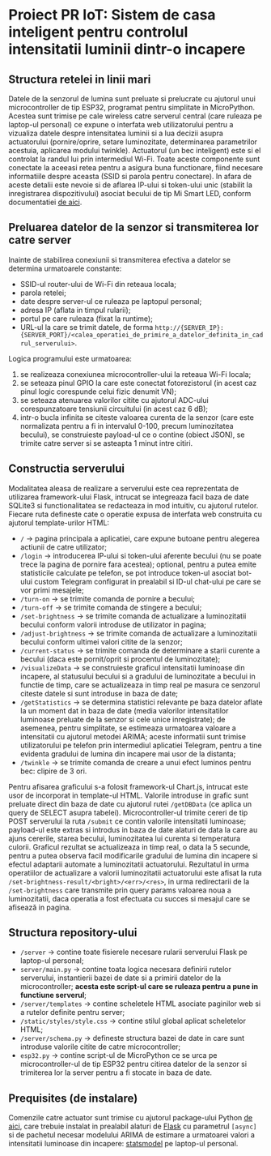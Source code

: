 # Proiect PR IoT: Sistem de casa inteligent pentru controlul intensitatii luminii dintr-o incapere

## Structura retelei in linii mari

Datele de la senzorul de lumina sunt preluate si prelucrate cu ajutorul unui microcontroller de tip ESP32, programat pentru simplitate in MicroPython. Acestea
sunt trimise pe cale wireless catre serverul central (care ruleaza pe laptop-ul personal) ce expune o interfata web utilizatorului pentru a vizualiza
datele despre intensitatea luminii si a lua decizii asupra actuatorului (pornire/oprire, setare luminozitate, determinarea parametrilor acestuia, aplicarea
modului twinkle). Actuatorul (un bec inteligent) este si el controlat la randul lui prin intermediul Wi-Fi. Toate aceste componente sunt conectate la aceeasi
retea pentru a asigura buna functionare, fiind necesare informatiile despre aceasta (SSID si parola pentru conectare). In afara de aceste detalii este nevoie
si de aflarea IP-ului si token-ului unic (stabilit la inregistrarea dispozitivului) asociat becului de tip Mi Smart LED, conform documentatiei [de aici](https://github.com/Squachen/micloud/).

## Preluarea datelor de la senzor si transmiterea lor catre server

Inainte de stabilirea conexiunii si transmiterea efectiva a datelor se determina urmatoarele constante:
- SSID-ul router-ului de Wi-Fi din reteaua locala;
- parola retelei;
- date despre server-ul ce ruleaza pe laptopul personal;
- adresa IP (aflata in timpul rularii);
- portul pe care ruleaza (fixat la runtime);
- URL-ul la care se trimit datele, de forma `http://{SERVER_IP}:{SERVER_PORT}/<calea_operatiei_de_primire_a_datelor_definita_in_cadrul_serverului>`.

Logica programului este urmatoarea:
1. se realizeaza conexiunea microcontroller-ului la reteaua Wi-Fi locala;
2. se seteaza pinul GPIO la care este conectat fotorezistorul (in acest caz pinul logic corespunde celui fizic denumit VN);
3. se seteaza atenuarea valorilor citite cu ajutorul ADC-ului corespunzatoare tensiunii circuitului (in acest caz 6 dB);
4. intr-o bucla infinita se citeste valoarea curenta de la senzor (care este normalizata pentru a fi in intervalul 0-100, precum luminozitatea becului), se construieste payload-ul ce o contine (obiect JSON), se trimite catre server si se asteapta 1 minut intre citiri.

## Constructia serverului
Modalitatea aleasa de realizare a serverului este cea reprezentata de utilizarea framework-ului Flask, intrucat se integreaza facil baza de date SQLite3 si functionalitatea se redacteaza in mod intuitiv, cu ajutorul rutelor. Fiecare ruta defineste cate o operatie expusa de interfata web construita cu ajutorul template-urilor HTML:
- `/` -> pagina principala a aplicatiei, care expune butoane pentru alegerea actiunii de catre utilizator;
- `/login` -> introducerea IP-ului si token-ului aferente becului (nu se poate trece la pagina de pornire fara acestea); optional, pentru a putea emite statisticile calculate pe telefon, se pot introduce token-ul asociat bot-ului custom Telegram configurat in prealabil si ID-ul chat-ului pe care se vor primi mesajele;
- `/turn-on` -> se trimite comanda de pornire a becului;
- `/turn-off` -> se trimite comanda de stingere a becului;
- `/set-brightness` -> se trimite comanda de actualizare a luminozitatii becului conform valorii introduse de utilizator in pagina;
- `/adjust-brightness` -> se trimite comanda de actualizare a luminozitatii becului conform ultimei valori citite de la senzor;
- `/current-status` -> se trimite comanda de determinare a starii curente a becului (daca este pornit/oprit si procentul de luminozitate);
- `/visualizeData` -> se construieste graficul intensitatii luminoase din incapere, al statusului becului si a gradului de luminozitate a becului in functie de timp, care se actualizeaza in timp real pe masura ce senzorul citeste datele si sunt introduse in baza de date;
- `/getStatistics` -> se determina statistici relevante pe baza datelor aflate la un moment dat in baza de date (media valorilor intensitatilor luminoase preluate de la senzor si cele unice inregistrate); de asemenea, pentru simplitate, se estimeaza urmatoarea valoare a intensitatii cu ajutorul metodei ARIMA; aceste informatii sunt trimise utilizatorului pe telefon prin intermediul aplicatiei Telegram, pentru a tine evidenta gradului de lumina din incapere mai usor de la distanta;
- `/twinkle` -> se trimite comanda de creare a unui efect luminos pentru bec: clipire de 3 ori.

Pentru afisarea graficului s-a folosit framework-ul Chart.js, intrucat este usor de incorporat in template-ul HTML. Valorile introduse in grafic sunt preluate direct din baza de date cu ajutorul rutei `/getDBData` (ce aplica un query de SELECT asupra tabelei). Microcontroller-ul trimite cereri de tip POST serverului la ruta `/submit` ce contin valorile intensitatii luminoase; payload-ul este extras si introdus in baza de date alaturi de data la care au ajuns cererile, starea becului, luminozitatea lui curenta si temperatura culorii. Graficul rezultat se actualizeaza in timp real, o data la 5 secunde, pentru a putea observa facil modificarile gradului de lumina din incapere si efectul adaptarii automate a luminozitatii actuatorului. Rezultatul in urma operatiilor de actualizare a valorii luminozitatii actuatorului este afisat la ruta `/set-brightness-result/<bright>/<err>/<res>`, in urma redirectarii de la `/set-brightness` care transmite prin query params valoarea noua a luminozitatii, daca operatia a fost efectuata cu succes si mesajul care se afisează in pagina.

## Structura repository-ului

- `/server` -> contine toate fisierele necesare rularii serverului Flask pe laptop-ul personal;
- `server/main.py` -> contine toata logica necesara definirii rutelor serverului, instantierii bazei de date si a primirii datelor de la microcontroller; **acesta este script-ul care se ruleaza pentru a pune in functiune serverul**;
- `/server/templates` -> contine scheletele HTML asociate paginilor web si a rutelor definite pentru server;
- `/static/styles/style.css` -> contine stilul global aplicat scheletelor HTML;
- `/server/schema.py` -> defineste structura bazei de date in care sunt introduse valorile citite de catre microcontroller;
- `esp32.py` -> contine script-ul de MicroPython ce se urca pe microcontroller-ul de tip ESP32 pentru citirea datelor de la senzor si trimiterea lor la server pentru a fi stocate in baza de date.

## Prequisites (de instalare)
Comenzile catre actuator sunt trimise cu ajutorul package-ului Python [de aici](https://github.com/rytilahti/python-miio), care trebuie instalat in prealabil alaturi de [Flask](https://pypi.org/project/Flask/) cu parametrul `[async]` si de pachetul necesar modelului ARIMA de estimare a urmatoarei valori a intensitatii luminoase din incapere: [statsmodel](https://www.statsmodels.org/dev/install.html) pe laptop-ul personal.
